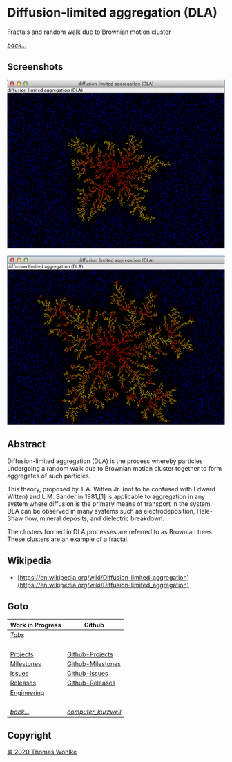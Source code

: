 # Diffusion-limited aggregation (DLA) 

Fractals and random walk due to Brownian motion cluster

*[back...](TABS.md)* 
## Screenshots

![The Dendrite](img/dla/screen1.png)

![The Dendrite after a while](img/dla/screen2.png)

## Abstract

Diffusion-limited aggregation (DLA) is the process whereby particles undergoing a random walk due to Brownian motion cluster together to form aggregates of such particles.

This theory, proposed by T.A. Witten Jr. (not to be confused with Edward Witten) and L.M. Sander in 1981,[1] is applicable to aggregation
in any system where diffusion is the primary means of transport in the system. DLA can be observed in many systems such as electrodeposition,
Hele-Shaw flow, mineral deposits, and dielectric breakdown.

The clusters formed in DLA processes are referred to as Brownian trees. These clusters are an example of a fractal.

## Wikipedia
* [https://en.wikipedia.org/wiki/Diffusion-limited_aggregation](https://en.wikipedia.org/wiki/Diffusion-limited_aggregation)



## Goto
| Work in Progress             | Github                                                                                 |
|------------------------------|----------------------------------------------------------------------------------------|
| *[Tabs](Tabs.md)*            | &nbsp;                                                                                 |
| &nbsp;                       | &nbsp;                                                                                 |
| [Projects](Projects.md)      | [Github-Projects](https://github.com/Computer-Kurzweil/computer_kurzweil/projects)     |
| [Milestones](Milestones.md)  | [Github-Milestones](https://github.com/Computer-Kurzweil/computer_kurzweil/milestones) |
| [Issues](Issues.md)          | [Github-Issues](https://github.com/Computer-Kurzweil/computer_kurzweil/issues)         |
| [Releases](Releases.md)      | [Github-Releases](https://github.com/Computer-Kurzweil/computer_kurzweil/releases)     |
| [Engineering](Enineering.md) | &nbsp;                                                                                 |
| &nbsp;                       | &nbsp;                                                                                 |
| *[back...](README.md)*       | *[computer_kurzweil](https://github.com/Computer-Kurzweil/computer_kurzweil)*          |

## Copyright
[&copy; 2020 Thomas W&ouml;hlke](LICENSE.code.md)

